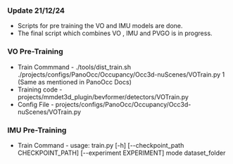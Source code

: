 ### Update 21/12/24
- Scripts for pre training the VO and IMU models are done.
- The final script which combines VO , IMU and PVGO is in progress.

### VO Pre-Training
- Train Commmand - ./tools/dist_train.sh ./projects/configs/PanoOcc/Occupancy/Occ3d-nuScenes/VOTrain.py 1   (Same as mentioned in PanoOcc Docs)
- Training code - projects/mmdet3d_plugin/bevformer/detectors/VOTrain.py
- Config File - projects/configs/PanoOcc/Occupancy/Occ3d-nuScenes/VOTrain.py

### IMU Pre-Training
- Train Command -  usage: train.py [-h] [--checkpoint_path CHECKPOINT_PATH] [--experiment EXPERIMENT] mode dataset_folder

